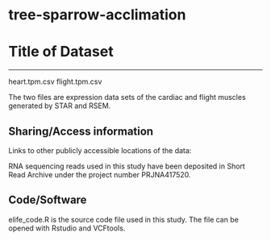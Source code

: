 # tree-sparrow-acclimation
# Title of Dataset
---
heart.tpm.csv
flight.tpm.csv

The two files are expression data sets of the cardiac and flight muscles generated by STAR and RSEM.


## Sharing/Access information

Links to other publicly accessible locations of the data:

RNA sequencing reads used in this study have been deposited in Short Read Archive under  the project number PRJNA417520. 


## Code/Software
elife_code.R is the source code file used in this study. The file can be opened with Rstudio and VCFtools.
